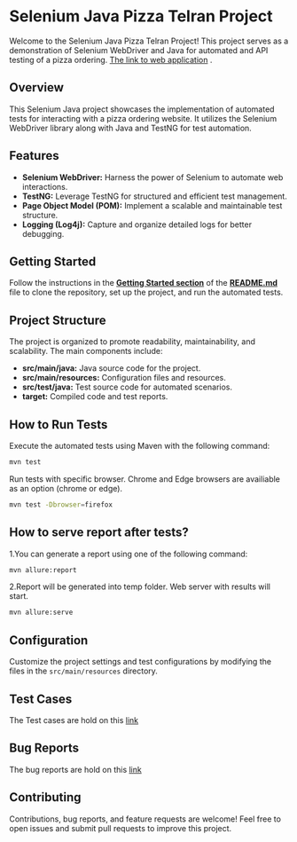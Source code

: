 # Selenium Java Pizza Telran Project

Welcome to the Selenium Java Pizza Telran Project! This project serves as a demonstration of Selenium WebDriver and Java
for automated and API testing of a pizza ordering. [The link to web application](http://pizza.telran-edu.de:2222)  .

## Overview

This Selenium Java project showcases the implementation of automated tests for interacting with a pizza ordering website. It utilizes the Selenium WebDriver library along with Java and TestNG for test automation.

## Features

- **Selenium WebDriver:** Harness the power of Selenium to automate web interactions.
- **TestNG:** Leverage TestNG for structured and efficient test management.
- **Page Object Model (POM):** Implement a scalable and maintainable test structure.
- **Logging (Log4j):** Capture and organize detailed logs for better debugging.

## Getting Started

Follow the instructions in the [**Getting Started section**](#getting-started) of the [**README.md**](./README.md) file to clone the repository, set up the project, and run the automated tests.

## Project Structure

The project is organized to promote readability, maintainability, and scalability. The main components include:

- **src/main/java:** Java source code for the project.
- **src/main/resources:** Configuration files and resources.
- **src/test/java:** Test source code for automated scenarios.
- **target:** Compiled code and test reports.

## How to Run Tests

Execute the automated tests using Maven with the following command:

```bash
mvn test
```

Run tests with specific browser. Chrome and Edge browsers are availiable as an option (chrome or edge). 

```bash
mvn test -Dbrowser=firefox 
```

## How to serve report after tests?

1.You can generate a report using one of the following command:
```bash
mvn allure:report
```

2.Report will be generated into temp folder. Web server with results will start.
```bash
mvn allure:serve
```

## Configuration

Customize the project settings and test configurations by modifying the files in the `src/main/resources` directory.

## Test Cases
The Test cases are hold on this [link](https://docs.google.com/spreadsheets/d/1PkvqTf8GQZ8JwaInG-lv_mVugR7i5nDd/edit?usp=sharing&ouid=109249197436436788411&rtpof=true&sd=true)

## Bug Reports
The bug reports are hold on this [link](https://docs.google.com/spreadsheets/d/14K9v5ff9GZGnVQt63JmJySNuo5f7vcGj/edit?usp=sharing&ouid=109249197436436788411&rtpof=true&sd=true)

## Contributing

Contributions, bug reports, and feature requests are welcome! Feel free to open issues and submit pull requests to improve this project.
